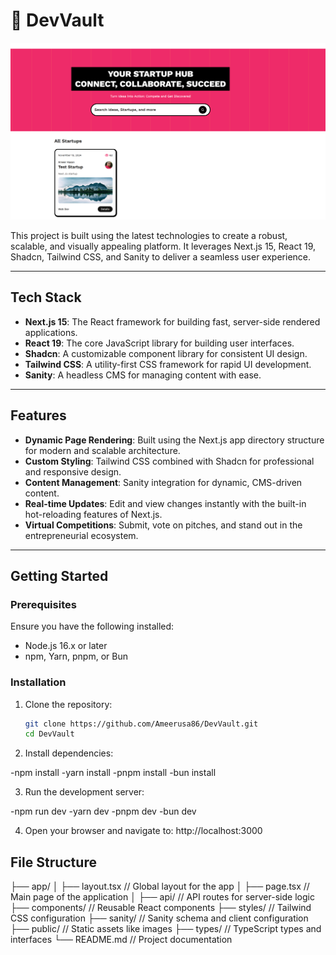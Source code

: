 # 🚀 **DevVault**

![alt text](image.png)

This project is built using the latest technologies to create a robust, scalable, and visually appealing platform. It leverages Next.js 15, React 19, Shadcn, Tailwind CSS, and Sanity to deliver a seamless user experience.

---

## **Tech Stack**
- **Next.js 15**: The React framework for building fast, server-side rendered applications.
- **React 19**: The core JavaScript library for building user interfaces.
- **Shadcn**: A customizable component library for consistent UI design.
- **Tailwind CSS**: A utility-first CSS framework for rapid UI development.
- **Sanity**: A headless CMS for managing content with ease.

---

## **Features**
- **Dynamic Page Rendering**: Built using the Next.js app directory structure for modern and scalable architecture.
- **Custom Styling**: Tailwind CSS combined with Shadcn for professional and responsive design.
- **Content Management**: Sanity integration for dynamic, CMS-driven content.
- **Real-time Updates**: Edit and view changes instantly with the built-in hot-reloading features of Next.js.
- **Virtual Competitions**: Submit, vote on pitches, and stand out in the entrepreneurial ecosystem.

---

## **Getting Started**

### **Prerequisites**
Ensure you have the following installed:
- Node.js 16.x or later
- npm, Yarn, pnpm, or Bun

### **Installation**

1. Clone the repository:
   ```bash
   git clone https://github.com/Ameerusa86/DevVault.git
   cd DevVault

2. Install dependencies:

-npm install
-yarn install
-pnpm install
-bun install

3. Run the development server:

-npm run dev
-yarn dev
-pnpm dev
-bun dev

4. Open your browser and navigate to: http://localhost:3000

## File Structure
├── app/
│   ├── layout.tsx   // Global layout for the app
│   ├── page.tsx     // Main page of the application
│   ├── api/         // API routes for server-side logic
├── components/      // Reusable React components
├── styles/          // Tailwind CSS configuration
├── sanity/          // Sanity schema and client configuration
├── public/          // Static assets like images
├── types/           // TypeScript types and interfaces
└── README.md        // Project documentation
